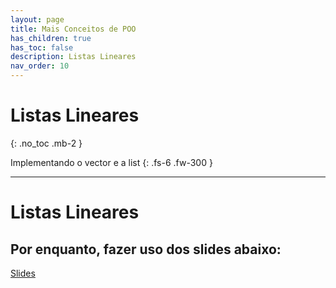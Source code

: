 ```yaml
---
layout: page
title: Mais Conceitos de POO
has_children: true
has_toc: false
description: Listas Lineares
nav_order: 10
---
```


# Listas Lineares
{: .no_toc .mb-2 }

Implementando o vector e a list
{: .fs-6 .fw-300 }

---

# Listas Lineares

## Por enquanto, fazer uso dos slides abaixo:

[Slides](https://docs.google.com/presentation/d/1w2TyOCu3_T08KstJ04ABXvv26pz-2YDHzaZf97CgS0w)
